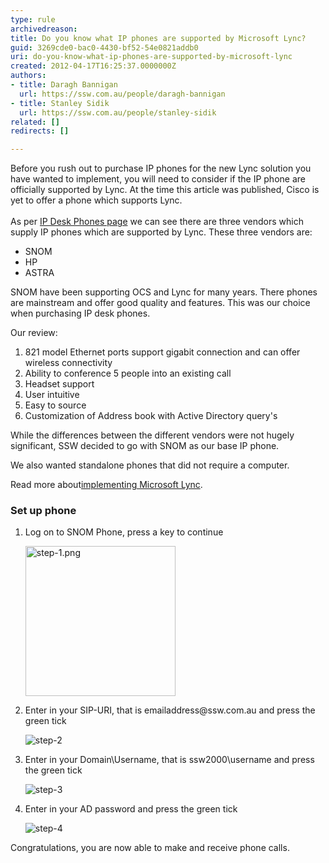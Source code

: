 ```yaml
---
type: rule
archivedreason: 
title: Do you know what IP phones are supported by Microsoft Lync?
guid: 3269cde0-bac0-4430-bf52-54e0821addb0
uri: do-you-know-what-ip-phones-are-supported-by-microsoft-lync
created: 2012-04-17T16:25:37.0000000Z
authors:
- title: Daragh Bannigan
  url: https://ssw.com.au/people/daragh-bannigan
- title: Stanley Sidik
  url: https://ssw.com.au/people/stanley-sidik
related: []
redirects: []

---
```



Before you rush out to purchase IP phones for the new Lync solution you have wanted to implement, you will need to consider if the IP phone are officially supported by Lync. At the time this article was published, Cisco is yet to offer a phone which supports Lync.
<br><excerpt class='endintro'></excerpt><br>
As per 
<a target="_blank" href="http&#58;//technet.microsoft.com/en-us/lync/gg278172">IP Desk Phones page</a> we can see there are three vendors which supply IP phones which are supported by Lync. These three vendors are&#58; 
<p></p><ul><li>SNOM</li><li>HP</li><li>ASTRA</li></ul><p>SNOM have been supporting OCS and Lync for many years. There phones are mainstream and offer good quality and features. This was our choice when purchasing IP desk phones.</p><p>Our review&#58;</p><ol><li>821 model Ethernet ports support gigabit connection and can offer wireless connectivity</li><li>Ability to conference 5 people into an existing call</li><li>Headset support</li><li>User intuitive</li><li>Easy to source</li><li>Customization of Address book with Active Directory query's </li></ol><p>While the differences between the different vendors were not hugely significant, SSW decided to go with SNOM as our base IP phone.</p><p>We also wanted standalone phones that did not require a computer.​</p><p>Read more about 
   <a href="http&#58;//www.ssw.com.au/ssw/Consulting/Lync.aspx">​implementing Microsoft Lync</a>.</p><h3>​Set up phone</h3><div><div><ol><li>Log on to SNOM Phone, press a key to continue<br>
            <dl class="image"><dt>
                  <img src="/PublishingImages/step-1.png" alt="step-1.png" style="width&#58;240px;" />
               </dt></dl></li><li>Enter in your SIP-URI, that is emailaddress@ssw.com.au and press the green tick<br> 
            <dl class="image"><dt>
                  <img src="/PublishingImages/step-2.jpg" alt="step-2" />
               </dt></dl></li><li>Enter in your Domain\Username, that is ssw2000\username&#160;and press the green tick<br> 
            <dl class="image"><dt>
                  <img src="/PublishingImages/step-3.jpg" alt="step-3" />
               </dt></dl></li><li>Enter in your AD password&#160;and press the green tick<br> 
            <dl class="image"><dt>
                  <img src="/PublishingImages/step-4.jpg" alt="step-4" />
               </dt></dl></li></ol></div><div>Congratulations, you are now able to make and receive phone calls. </div></div>


